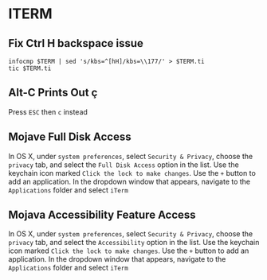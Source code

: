 # ITERM

## Fix Ctrl H backspace issue
```console
infocmp $TERM | sed 's/kbs=^[hH]/kbs=\\177/' > $TERM.ti
tic $TERM.ti
```

## Alt-C Prints Out ç
[](https://github.com/junegunn/fzf/issues/164)
Press `ESC` then `c` instead

## Mojave Full Disk Access
In OS X, under `system preferences`, select `Security & Privacy`, choose the
`privacy` tab, and select the `Full Disk Access` option in the list. Use the
keychain icon marked `Click the lock to make changes`. Use the `+` button to
add an application. In the dropdown window that appears, navigate to the 
`Applications` folder and select `iTerm`

## Mojava Accessibility Feature Access
In OS X, under `system preferences`, select `Security & Privacy`, choose the
`privacy` tab, and select the `Accessibility` option in the list. Use the
keychain icon marked `Click the lock to make changes`. Use the `+` button to
add an application. In the dropdown window that appears, navigate to the 
`Applications` folder and select `iTerm`
